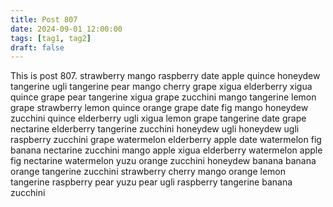 ```yaml
---
title: Post 807
date: 2024-09-01 12:00:00
tags: [tag1, tag2]
draft: false
---
```

This is post 807.
strawberry
mango
raspberry
date
apple
quince
honeydew
tangerine
ugli
tangerine
pear
mango
cherry
grape
xigua
elderberry
xigua
quince
grape
pear
tangerine
xigua
grape
zucchini
mango
tangerine
lemon
grape
strawberry
lemon
quince
orange
grape
date
fig
mango
honeydew
zucchini
quince
elderberry
ugli
xigua
lemon
grape
tangerine
date
grape
nectarine
elderberry
tangerine
zucchini
honeydew
ugli
honeydew
ugli
raspberry
zucchini
grape
watermelon
elderberry
apple
date
watermelon
fig
banana
nectarine
zucchini
mango
apple
xigua
elderberry
watermelon
apple
fig
nectarine
watermelon
yuzu
orange
zucchini
honeydew
banana
banana
orange
tangerine
zucchini
strawberry
cherry
mango
orange
lemon
tangerine
raspberry
pear
yuzu
pear
ugli
raspberry
tangerine
banana
zucchini
